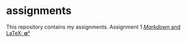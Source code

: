 # assignments
This repository contains my assignments.
Assignment 1
[*Markdown* and LaTeX: **α**²](https://github.com/tomurbaschek/assignments/blob/master/Assignment_week_2.ipynb)
